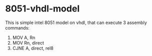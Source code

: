 # 8051-vhdl-model

This is simple intel 8051 model on vhdl, that can execute 3 assembly commands: 
1. MOV A, Rn
2. MOV Rn, direct
3. CJNE A, direct, rel8
